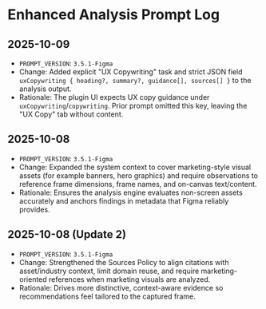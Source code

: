 # Enhanced Analysis Prompt Log

## 2025-10-09
- `PROMPT_VERSION`: `3.5.1-Figma`
- Change: Added explicit "UX Copywriting" task and strict JSON field `uxCopywriting { heading?, summary?, guidance[], sources[] }` to the analysis output.
- Rationale: The plugin UI expects UX copy guidance under `uxCopywriting`/`copywriting`. Prior prompt omitted this key, leaving the "UX Copy" tab without content.

## 2025-10-08
- `PROMPT_VERSION`: `3.5.1-Figma`
- Change: Expanded the system context to cover marketing-style visual assets (for example banners, hero graphics) and require observations to reference frame dimensions, frame names, and on-canvas text/content.
- Rationale: Ensures the analysis engine evaluates non-screen assets accurately and anchors findings in metadata that Figma reliably provides.

## 2025-10-08 (Update 2)
- `PROMPT_VERSION`: `3.5.1-Figma`
- Change: Strengthened the Sources Policy to align citations with asset/industry context, limit domain reuse, and require marketing-oriented references when marketing visuals are analyzed.
- Rationale: Drives more distinctive, context-aware evidence so recommendations feel tailored to the captured frame.
